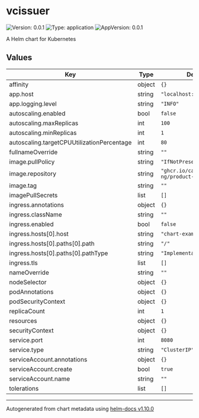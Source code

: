 # vcissuer

![Version: 0.0.1](https://img.shields.io/badge/Version-0.0.1-informational?style=flat-square) ![Type: application](https://img.shields.io/badge/Type-application-informational?style=flat-square) ![AppVersion: 0.0.1](https://img.shields.io/badge/AppVersion-0.0.1-informational?style=flat-square)

A Helm chart for Kubernetes

## Values

| Key | Type | Default | Description |
|-----|------|---------|-------------|
| affinity | object | `{}` |  |
| app.host | string | `"localhost:8080"` |  |
| app.logging.level | string | `"INFO"` |  |
| autoscaling.enabled | bool | `false` |  |
| autoscaling.maxReplicas | int | `100` |  |
| autoscaling.minReplicas | int | `1` |  |
| autoscaling.targetCPUUtilizationPercentage | int | `80` |  |
| fullnameOverride | string | `""` |  |
| image.pullPolicy | string | `"IfNotPresent"` |  |
| image.repository | string | `"ghcr.io/catenax-ng/product-vcissuer"` |  |
| image.tag | string | `""` |  |
| imagePullSecrets | list | `[]` |  |
| ingress.annotations | object | `{}` |  |
| ingress.className | string | `""` |  |
| ingress.enabled | bool | `false` |  |
| ingress.hosts[0].host | string | `"chart-example.local"` |  |
| ingress.hosts[0].paths[0].path | string | `"/"` |  |
| ingress.hosts[0].paths[0].pathType | string | `"ImplementationSpecific"` |  |
| ingress.tls | list | `[]` |  |
| nameOverride | string | `""` |  |
| nodeSelector | object | `{}` |  |
| podAnnotations | object | `{}` |  |
| podSecurityContext | object | `{}` |  |
| replicaCount | int | `1` |  |
| resources | object | `{}` |  |
| securityContext | object | `{}` |  |
| service.port | int | `8080` |  |
| service.type | string | `"ClusterIP"` |  |
| serviceAccount.annotations | object | `{}` |  |
| serviceAccount.create | bool | `true` |  |
| serviceAccount.name | string | `""` |  |
| tolerations | list | `[]` |  |

----------------------------------------------
Autogenerated from chart metadata using [helm-docs v1.10.0](https://github.com/norwoodj/helm-docs/releases/v1.10.0)
